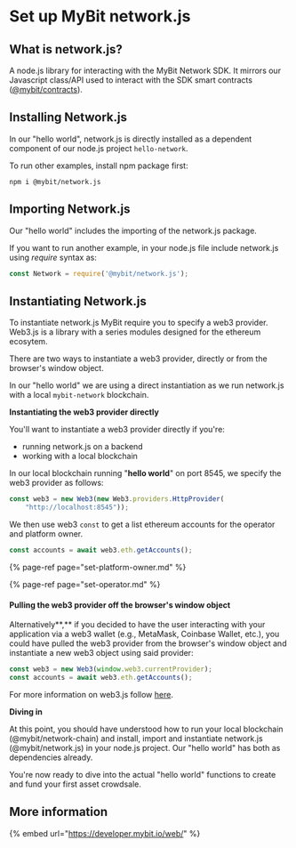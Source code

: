 # Set up MyBit network.js

## What is network.js?

A node.js library for interacting with the MyBit Network SDK. It mirrors our Javascript class/API used to interact with the SDK smart contracts \([@mybit/contracts](https://github.com/MyBitFoundation/MyBit-Network.tech)\).

## Installing Network.js

In our "hello world", network.js is directly installed as a dependent component of our node.js project `hello-network`.

To run other examples, install npm package first:  

```text
npm i @mybit/network.js
```

## Importing Network.js

Our "hello world" includes the importing of the network.js package.

If you want to run another example, in your node.js file include network.js using _require_ syntax as:

```javascript
const Network = require('@mybit/network.js');
```

## Instantiating Network.js

To instantiate network.js MyBit require you to specify a web3 provider. Web3.js is a library with a series modules designed for the ethereum ecosytem.

There are two ways to instantiate a web3 provider, directly or from the browser's window object.

 In our "hello world" we are using a direct instantiation as we run network.js with a local `mybit-network` blockchain.

**Instantiating the web3 provider directly**

You'll want to instantiate a web3 provider directly if you're:

* running network.js on a backend
* working with a local blockchain

In our local blockchain running "**hello world**" on port 8545, we specify the web3 provider as follows:

```javascript
const web3 = new Web3(new Web3.providers.HttpProvider(
    "http://localhost:8545"));
```

We then use web3 `const` to get a list ethereum accounts for the operator and platform owner.

```javascript
const accounts = await web3.eth.getAccounts();
```

{% page-ref page="set-platform-owner.md" %}

{% page-ref page="set-operator.md" %}

#### **Pulling the web3 provider off the browser's window object**

Alternatively**,** if you decided to have the user interacting with your application via a web3 wallet \(e.g., MetaMask, Coinbase Wallet, etc.\), you could have pulled the web3 provider from the browser's window object and instantiate a new web3 object using said provider:

```javascript
const web3 = new Web3(window.web3.currentProvider);
const accounts = await web3.eth.getAccounts();
```

For more information on web3.js follow [here](https://web3js.readthedocs.io/en/1.0/index.html).

**Diving in**

At this point, you should have understood how to run your local blockchain \(@mybit/network-chain\) and install, import and instantiate network.js \(@mybit/network.js\) in your node.js project. Our "hello world" has both as dependencies already.

You're now ready to dive into the actual "hello world" functions to create and fund your first asset crowdsale.

## **More information**

{% embed url="https://developer.mybit.io/web/" %}

##
